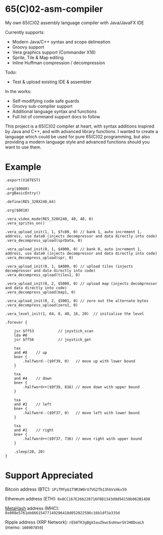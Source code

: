 # 65(C)02-asm-compiler
My own 65(C)02 assembly language compiler with Java/JavaFX IDE

Currently supports:

* Modern Java/C++ syntax and scope delineation
* Groovy support
* Vera graphics support (Commander X16)
* Sprite, Tile & Map editing
* Inline Huffman compression / decompression

Todo:

* Test & upload existing IDE & assembler

In the works:

* Self-modifying code safe guards
* Groovy sub-compiler support
* Additional language syntax and functions
* Full list of command support docs to follow

This project is a 65(C)02 compiler at heart, with syntax additions inspired by Java and C++, and with advanced library functions. I wanted to create a language which could be used for pure 65(C)02 programming, but also providing a modern language style and advanced functions should you want to use them.

# Example

```
.export(X16TEST)

.org($0800)
.prgBasicEntry()

.define(RES_320X240,64)

.org($0810)

.vera_video_mode(RES_320X240, 40, 40, 0)
.vera_sprites_on()

.vera_upload_init(1, 1, $fc00, 0) // bank 1, auto increment 1, address, use data0 (injects decompressor and data directly into code)
.vera_decompress_upload(sprData, 0)

.vera_upload_init(0, 1, $4000, 0) // bank 0, auto increment 1, address, use data0 (injects decompressor and data directly into code)
.vera_decompress_upload(spr, 0)

.vera_upload_init(0, 1, $A000, 0) // upload tiles (injects decompressor and data directly into code)
.vera_decompress_upload(tiles1, 0)

.vera_upload_init(0, 2, $5000, 0) // upload map (injects decompressor and data directly into code)
.vera_decompress_upload(map1, 0)

.vera_upload_init(0, 2, $5001, 0) // zero out the alternate bytes
.vera_decompress_upload(zero1, 0)

.vera_level_init(1, 64, 8, 40, 16, 20)	// initialise the level

.forever {

	jsr $ff53 			// joystick_scan
	lda #0
	jsr $ff56 			// joystick_get
	
	tax
	and #8	  // up
	bne+ {
		.halfword--($9f39, 0)	// move up with lower bound
	}

	txa
	and #4	  // down
	bne+ {
		.halfword++($9f39, 816)	// move down with upper bound
	}

	txa
	and #2	  // left
	bne+ {
		.halfword--($9f37, 0)	// move left with lower bound
	}
	
	txa
	and #1	  // right
	bne+ {
		.halfword++($9f37, 736)	// move right with upper bound
	}
	
	.sleep(20, 20)
}
```

# Support Appreciated

Bitcoin address (BTC): `1PifMfpb1T9R3W9rU7VG2Tb13hbVsHkx59`

Ethereum address (ETH): `0x8CC167E266228716F8D1343d9d94158b062B14D8`

[MetaHash](https://www.metahash.org) address (MHC): `0x008e5761eb66615477149296418d052022596c16b1df3a335d`

Ripple address (XRP Network): `rEb8TK3gBgk5auZkwc6sHnwrGVJH8DuaLh` (memo: `100907859`)
